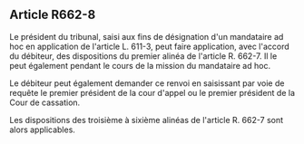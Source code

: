 Article R662-8
----
Le président du tribunal, saisi aux fins de désignation d'un mandataire ad hoc
en application de l'article L. 611-3, peut faire application, avec l'accord du
débiteur, des dispositions du premier alinéa de l'article R. 662-7. Il le peut
également pendant le cours de la mission du mandataire ad hoc.

Le débiteur peut également demander ce renvoi en saisissant par voie de requête
le premier président de la cour d'appel ou le premier président de la Cour de
cassation.

Les dispositions des troisième à sixième alinéas de l'article R. 662-7 sont
alors applicables.
